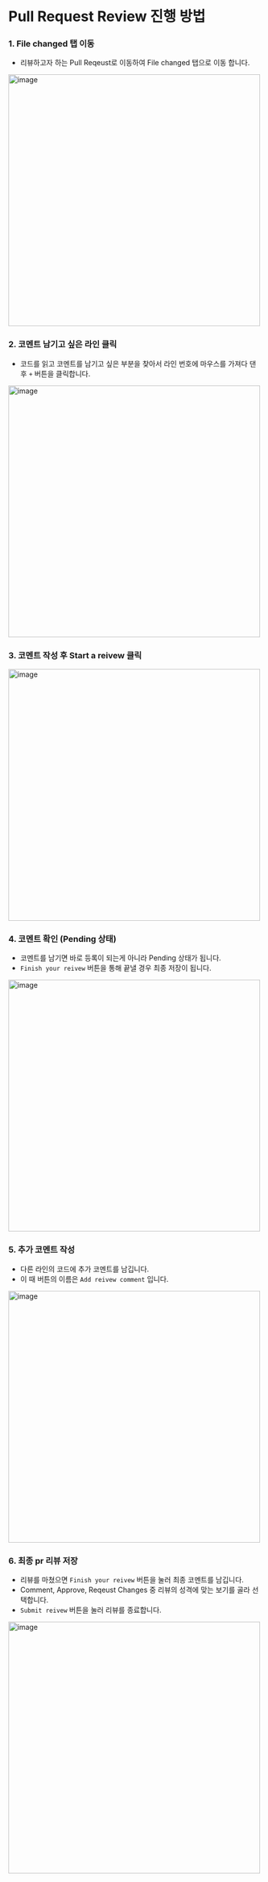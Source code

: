 # Pull Request Review 진행 방법

### 1. File changed 탭 이동 
- 리뷰하고자 하는 Pull Reqeust로 이동하여 File changed 탭으로 이동 합니다.
<img width="500" alt="image" src="https://user-images.githubusercontent.com/46308949/197687317-9a24f9fa-d98f-4996-bc4a-d4ac76cc205e.png">

### 2. 코멘트 남기고 싶은 라인 클릭
- 코드를 읽고 코멘트를 남기고 싶은 부분을 찾아서 라인 번호에 마우스를 가져다 댄 후 `+` 버튼을 클릭합니다.
<img width="500" alt="image" src="https://user-images.githubusercontent.com/46308949/197687316-d3f5f8af-4ac5-4b01-bcc0-b209b08675fc.png">

### 3. 코멘트 작성 후 Start a reivew 클릭
<img width="500" alt="image" src="https://user-images.githubusercontent.com/46308949/197687314-9fb9c3ac-9f40-4a46-8485-815ba2bede09.png">

### 4. 코멘트 확인 (Pending 상태)
- 코멘트를 남기면 바로 등록이 되는게 아니라 Pending 상태가 됩니다.
- `Finish your reivew` 버튼을 통해 끝낼 경우 최종 저장이 됩니다.
<img width="500" alt="image" src="https://user-images.githubusercontent.com/46308949/197687311-56a1b3eb-c803-433f-8c31-3a8582e092f9.png">

### 5. 추가 코멘트 작성
- 다른 라인의 코드에 추가 코멘트를 남깁니다.
- 이 때 버튼의 이름은 `Add reivew comment` 입니다.
<img width="500" alt="image" src="https://user-images.githubusercontent.com/46308949/197687309-677401c9-9a30-4f7d-add1-d24654a00115.png">

### 6. 최종 pr 리뷰 저장
- 리뷰를 마쳤으면 `Finish your reivew` 버튼을 눌러 최종 코멘트를 남깁니다.
- Comment, Approve, Reqeust Changes 중 리뷰의 성격에 맞는 보기를 골라 선택합니다.
- `Submit reivew` 버튼을 눌러 리뷰를 종료합니다.
<img width="500" alt="image" src="https://user-images.githubusercontent.com/46308949/197687305-ca3b50a2-25c1-4b44-99fa-e97eb7e97818.png">
